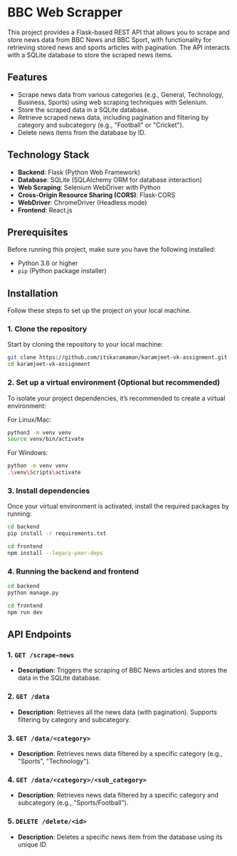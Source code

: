 # BBC Web Scrapper

This project provides a Flask-based REST API that allows you to scrape and store news data from BBC News and BBC Sport, with functionality for retrieving stored news and sports articles with pagination. The API interacts with a SQLite database to store the scraped news items.

## Features

- Scrape news data from various categories (e.g., General, Technology, Business, Sports) using web scraping techniques with Selenium.
- Store the scraped data in a SQLite database.
- Retrieve scraped news data, including pagination and filtering by category and subcategory (e.g., "Football" or "Cricket").
- Delete news items from the database by ID.

## Technology Stack

- **Backend**: Flask (Python Web Framework)
- **Database**: SQLite (SQLAlchemy ORM for database interaction)
- **Web Scraping**: Selenium WebDriver with Python
- **Cross-Origin Resource Sharing (CORS)**: Flask-CORS
- **WebDriver**: ChromeDriver (Headless mode)
- **Frontend**: React.js

## Prerequisites

Before running this project, make sure you have the following installed:

- Python 3.6 or higher
- `pip` (Python package installer)

## Installation

Follow these steps to set up the project on your local machine.

### 1. Clone the repository

Start by cloning the repository to your local machine:

```bash
git clone https://github.com/itskaramaman/karamjeet-vk-assignment.git
cd karamjeet-vk-assignment
```

### 2. Set up a virtual environment (Optional but recommended)

To isolate your project dependencies, it’s recommended to create a virtual environment:

For Linux/Mac:

```bash
python3 -m venv venv
source venv/bin/activate
```

For Windows:

```bash
python -m venv venv
.\venv\Scripts\activate
```

### 3. Install dependencies

Once your virtual environment is activated, install the required packages by running:

```bash
cd backend
pip install -r requirements.txt

cd frontend
npm install --legacy-peer-deps
```

### 4. Running the backend and frontend

```bash
cd backend
python manage.py

cd frontend
npm run dev
```

## API Endpoints

### 1. `GET /scrape-news`
- **Description**: Triggers the scraping of BBC News articles and stores the data in the SQLite database.

### 2. `GET /data`
- **Description**: Retrieves all the news data (with pagination). Supports filtering by category and subcategory.

### 3. `GET /data/<category>`
- **Description**: Retrieves news data filtered by a specific category (e.g., "Sports", "Technology").

### 4. `GET /data/<category>/<sub_category>`
- **Description**: Retrieves news data filtered by a specific category and subcategory (e.g., "Sports/Football").

### 5. `DELETE /delete/<id>`
- **Description**: Deletes a specific news item from the database using its unique ID.
